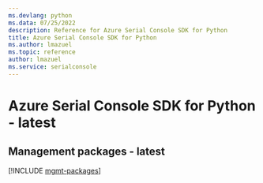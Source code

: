 ```yaml
---
ms.devlang: python
ms.data: 07/25/2022
description: Reference for Azure Serial Console SDK for Python
title: Azure Serial Console SDK for Python
ms.author: lmazuel
ms.topic: reference
author: lmazuel
ms.service: serialconsole
---
```

# Azure Serial Console SDK for Python - latest

## Management packages - latest
[!INCLUDE [mgmt-packages](serial-console-mgmt-index.md)]